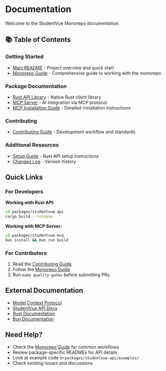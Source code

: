 # Documentation

Welcome to the StudentVue Monorepo documentation.

## 📚 Table of Contents

### Getting Started

- [Main README](../README.md) - Project overview and quick start
- [Monorepo Guide](./MONOREPO_GUIDE.md) - Comprehensive guide to working with the monorepo

### Package Documentation

- [Rust API Library](../packages/studentvue-api/README.md) - Native Rust client library
- [MCP Server](../packages/studentvue-mcp/README.md) - AI integration via MCP protocol
- [MCP Installation Guide](../packages/studentvue-mcp/INSTALL.md) - Detailed installation instructions

### Contributing

- [Contributing Guide](./CONTRIBUTING.md) - Development workflow and standards

### Additional Resources

- [Setup Guide](../packages/studentvue-api/SETUP.md) - Rust API setup instructions
- [Changes Log](../packages/studentvue-api/CHANGES.md) - Version history

## Quick Links

### For Developers

**Working with Rust API:**
```bash
cd packages/studentvue-api
cargo build --release
```

**Working with MCP Server:**
```bash
cd packages/studentvue-mcp
bun install && bun run build
```

### For Contributors

1. Read the [Contributing Guide](./CONTRIBUTING.md)
2. Follow the [Monorepo Guide](./MONOREPO_GUIDE.md)
3. Run `make quality-gates` before submitting PRs

## External Documentation

- [Model Context Protocol](https://modelcontextprotocol.io/docs/getting-started/intro)
- [StudentVue API Docs](https://github.com/StudentVue/docs)
- [Rust Documentation](https://doc.rust-lang.org/)
- [Bun Documentation](https://bun.sh/docs)

## Need Help?

- Check the [Monorepo Guide](./MONOREPO_GUIDE.md) for common workflows
- Review package-specific READMEs for API details
- Look at example code in `packages/studentvue-api/examples/`
- Check existing issues and discussions

